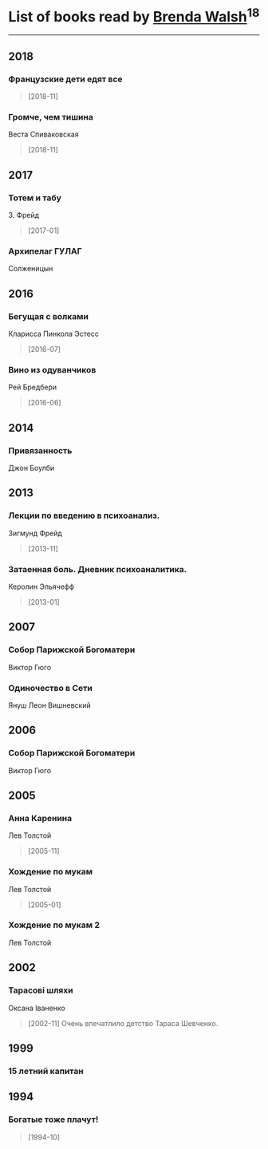 # List of books read by [Brenda Walsh](http://vk.com/id17633272)<sup>18</sup>
---

## 2018

### Французские дети едят все
> [2018-11] 


### Громче, чем тишина
Веста Спиваковская
> [2018-11] 



## 2017

### Тотем и табу
З. Фрейд
> [2017-01] 


### Архипелаг ГУЛАГ
Солженицын



## 2016

### Бегущая с волками
Кларисса Пинкола Эстесс
> [2016-07] 


### Вино из одуванчиков
Рей Бредбери
> [2016-06] 



## 2014

### Привязанность
Джон Боулби



## 2013

### Лекции по введению в психоанализ.
Зигмунд Фрейд
> [2013-11] 


### Затаенная боль. Дневник психоаналитика.
Керолин Эльячефф
> [2013-01] 



## 2007

### Собор Парижской Богоматери
Виктор Гюго


### Одиночество в Сети
Януш Леон Вишневский



## 2006

### Собор Парижской Богоматери
Виктор Гюго



## 2005

### Анна Каренина
Лев Толстой
> [2005-11] 


### Хождение по мукам
Лев Толстой
> [2005-01] 


### Хождение по мукам 2
Лев Толстой



## 2002

### Тарасові шляхи
Оксана Іваненко
> [2002-11] Очень впечатлило детство Тараса Шевченко.



## 1999

### 15 летний капитан



## 1994

### Богатые тоже плачут!
> [1994-10] 



